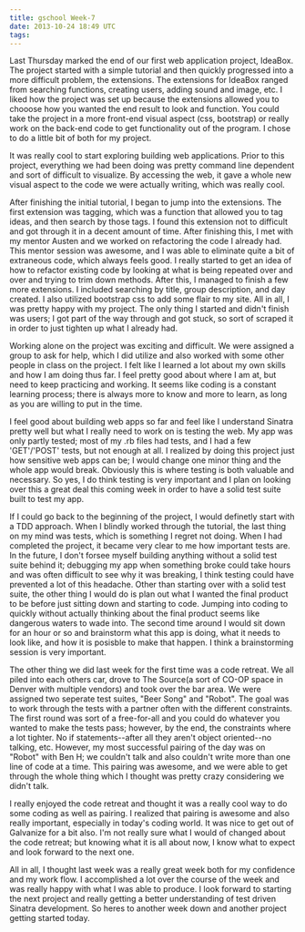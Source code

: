```yaml
---
title: gschool Week-7
date: 2013-10-24 18:49 UTC
tags:
---
```


 Last Thursday marked the end of our first web application project, IdeaBox.  The project started with a simple tutorial and then quickly progressed into a more difficult problem, the extensions.  The extensions for IdeaBox ranged from searching functions, creating users, adding sound and image, etc.  I liked how the project was set up because the extensions allowed you to chooose how you wanted the end result to look and function.  You could take the project in a more front-end visual aspect (css, bootstrap) or really work on the back-end code to get functionality out of the   program.  I chose to do a little bit of both for my project.  

 It was really cool to start exploring building web applications.  Prior to this project, everything we had been doing was pretty command line dependent and sort of difficult to visualize.  By accessing the web, it gave a whole new visual aspect to the code we were actually writing, which was really cool.   

 After finishing the initial tutorial, I began to jump into the extensions.  The first extension was tagging, which was a function that allowed you to tag ideas, and then search by those tags.  I found this extension not to difficult and got through it in a decent amount of time.  After finishing this, I met with my mentor Austen and we worked on refactoring the code I already had.  This mentor session was awesome, and I was able to eliminate quite a bit of extraneous code, which always feels good.  I really started to get an idea of how to refactor existing code by looking at what is being repeated over and over and trying to trim down methods.  After this, I managed to finish a few more extensions. I included searching by title, group description, and day created.  I also utilized bootstrap css to add some flair to my site.  All in all, I was pretty happy with my project.  The only thing I started and didn't finish was users; I got part of the way through and got stuck, so sort of scraped it in order to just tighten up what I already had. 

 Working alone on the project was exciting and difficult.  We were assigned a group to ask for help, which I did utilize and also worked with some other people in class on the project.  I felt like I learned a lot about my own skills and how I am doing thus far.  I feel pretty good about where I am at, but need to keep practicing and working.  It seems like coding is a constant learning process; there is always more to know and more to learn, as long as you are willing to put in the time.  

 I feel good about building web apps so far and feel like I understand Sinatra pretty well but what I really need to work on is testing the web.  My app was only partly tested; most of my .rb files had tests, and I had a few 'GET'/'POST' tests, but not enough at all.  I realized by doing this project just how sensitive web apps can be; I would change one minor thing and the whole app would break.  Obviously this is where testing is both valuable and necessary. So yes, I do think testing is very important and I plan on looking over this a great deal this coming week in order to have a solid test suite built to test my app.  

 If I could go back to the beginning of the project, I would definetly start with a TDD approach.  When I blindly worked through the tutorial, the last thing on my mind was tests, which is something I regret not doing.  When I had completed the project, it became very clear to me how important tests are.  In the future, I don't forsee myself building anything without a solid test suite behind it; debugging my app when something broke could take hours and was often difficult to see why it was breaking, I think testing could have prevented a lot of this headache.  Other than starting over with a solid test suite, the other thing I would do is plan out what I wanted the final product to be before just sitting down and starting to code.  Jumping into coding to quickly without actually thinking about the final product seems like dangerous waters to wade into.  The second time around I would sit down for an hour or so and brainstorm what this app is doing, what it needs to look like, and how it is posisble to make that happen.  I think a brainstorming session is very important.  

 The other thing we did last week for the first time was a code retreat.  We all piled into each others car, drove to The Source(a sort of CO-OP space in Denver with multiple vendors) and took over the bar area.  We were assigned two seperate test suites, "Beer Song" and "Robot".  The goal was to work through the tests with a partner often with the different constraints.  The first round was sort of a free-for-all and you could do whatever you wanted to make the tests pass; however, by the end, the constraints where a lot tighter.  No if statements--after all they aren't object oriented--no talking, etc.  However, my most successful pairing of the day was on "Robot" with Ben H; we couldn't talk and also couldn't write more than one line of code at a time.  This pairing was awesome, and we were able to get through the whole thing which I thought was pretty crazy considering we didn't talk.   

 I really enjoyed the code retreat and thought it was a really cool way to do some coding as well as pairing.  I realized that pairing is awesome and also really important, especially in today's coding world.  It was nice to get out of Galvanize for a bit also.  I'm not really sure what I would of changed about the code retreat; but knowing what it is all about now, I know what to expect and look forward to the next one.   

 All in all, I thought last week was a really great week both for my confidence and my work flow.  I accomplished a lot over the course of the week and was really happy with what I was able to produce.  I look forward to starting the next project and really getting a better understanding of test driven Sinatra development.  So heres to another week down and another project getting started today.       




